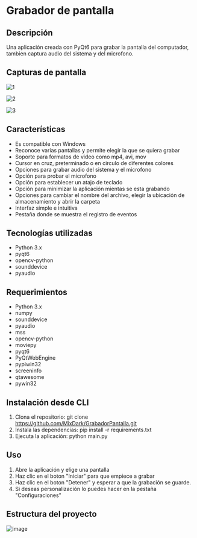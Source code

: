 # Grabador de pantalla

## Descripción
Una aplicación creada con PyQt6 para grabar la pantalla del computador, tambien captura audio del sistema y del microfono.

## Capturas de pantalla
![1](https://github.com/user-attachments/assets/986ff664-156c-4af8-a8f2-26b2af397db6)

![2](https://github.com/user-attachments/assets/ed3f34d1-a42e-427d-bcbd-dd5e1076bdc2)

![3](https://github.com/user-attachments/assets/4ed1d90f-312f-4b76-a086-1d706fa0bc76)


## Características
- Es compatible con Windows
- Reconoce varias pantallas y permite elegir la que se quiera grabar
- Soporte para formatos de video como mp4, avi, mov
- Cursor en cruz, preterminado o en circulo de diferentes colores
- Opciones para grabar audio del sistema y el microfono
- Opción para probar el microfono
- Opción para establecer un atajo de teclado
- Opción para minimizar la aplicación mientas se esta grabando
- Opciones para cambiar el nombre del archivo, elegir la ubicación de almacenamiento y abrir la carpeta 
- Interfaz simple e intuitiva
- Pestaña donde se muestra el registro de eventos

## Tecnologías utilizadas
- Python 3.x
- pyqt6
- opencv-python
- sounddevice
- pyaudio

## Requerimientos
- Python 3.x 
- numpy
- sounddevice
- pyaudio
- mss
- opencv-python
- moviepy
- pyqt6
- PyQtWebEngine
- pypiwin32
- screeninfo
- qtawesome
- pywin32

## Instalación desde CLI
1. Clona el repositorio: 
git clone https://github.com/MixDark/GrabadorPantalla.git
2. Instala las dependencias:
pip install -r requirements.txt
3. Ejecuta la aplicación:
python main.py

## Uso
1. Abre la aplicación y elige una pantalla
2. Haz clic en el boton "Iniciar" para que empiece a grabar
3. Haz clic en el boton "Detener" y esperar a que la grabación se guarde.
4. Si deseas personalización lo puedes hacer en la pestaña "Configuraciones"

## Estructura del proyecto

![image](https://github.com/user-attachments/assets/07d90220-c425-421b-98f4-70364a31766e)

